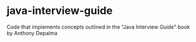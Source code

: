 # java-interview-guide
Code that implements concepts outlined in the "Java Interview Guide" book by Anthony Depalma
